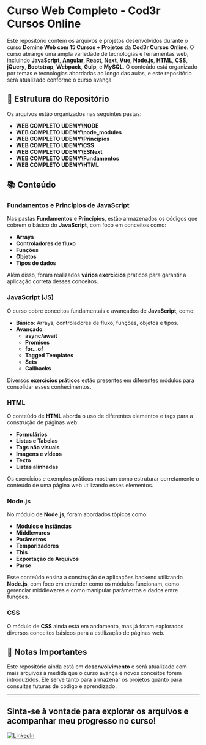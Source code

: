 # Curso Web Completo - Cod3r Cursos Online

Este repositório contém os arquivos e projetos desenvolvidos durante o curso **Domine Web com 15 Cursos + Projetos** da **Cod3r Cursos Online**. O curso abrange uma ampla variedade de tecnologias e ferramentas web, incluindo **JavaScript**, **Angular**, **React**, **Next**, **Vue**, **Node.js**, **HTML**, **CSS**, **jQuery**, **Bootstrap**, **Webpack**, **Gulp**, e **MySQL**. O conteúdo está organizado por temas e tecnologias abordadas ao longo das aulas, e este repositório será atualizado conforme o curso avança.

## 📂 Estrutura do Repositório

Os arquivos estão organizados nas seguintes pastas:

- **WEB COMPLETO UDEMY\NODE**
- **WEB COMPLETO UDEMY\node_modules**
- **WEB COMPLETO UDEMY\Principios**
- **WEB COMPLETO UDEMY\CSS**
- **WEB COMPLETO UDEMY\ESNext**
- **WEB COMPLETO UDEMY\Fundamentos**
- **WEB COMPLETO UDEMY\HTML**

## 📚 Conteúdo

### **Fundamentos e Princípios de JavaScript**

Nas pastas **Fundamentos** e **Princípios**, estão armazenados os códigos que cobrem o básico do **JavaScript**, com foco em conceitos como:

- **Arrays**
- **Controladores de fluxo**
- **Funções**
- **Objetos**
- **Tipos de dados**

Além disso, foram realizados **vários exercícios** práticos para garantir a aplicação correta desses conceitos.

### **JavaScript (JS)**

O curso cobre conceitos fundamentais e avançados de **JavaScript**, como:

- **Básico**: Arrays, controladores de fluxo, funções, objetos e tipos.
- **Avançado**:
  - **async/await**
  - **Promises**
  - **for...of**
  - **Tagged Templates**
  - **Sets**
  - **Callbacks**

Diversos **exercícios práticos** estão presentes em diferentes módulos para consolidar esses conhecimentos.

### **HTML**

O conteúdo de **HTML** aborda o uso de diferentes elementos e tags para a construção de páginas web:

- **Formulários**
- **Listas e Tabelas**
- **Tags não visuais**
- **Imagens e vídeos**
- **Texto**
- **Listas alinhadas**

Os exercícios e exemplos práticos mostram como estruturar corretamente o conteúdo de uma página web utilizando esses elementos.

### **Node.js**

No módulo de **Node.js**, foram abordados tópicos como:

- **Módulos e Instâncias**
- **Middlewares**
- **Parâmetros**
- **Temporizadores**
- **This**
- **Exportação de Arquivos**
- **Parse**

Esse conteúdo ensina a construção de aplicações backend utilizando **Node.js**, com foco em entender como os módulos funcionam, como gerenciar middlewares e como manipular parâmetros e dados entre funções.

### **CSS**

O módulo de **CSS** ainda está em andamento, mas já foram explorados diversos conceitos básicos para a estilização de páginas web.

## 📝 Notas Importantes

Este repositório ainda está em **desenvolvimento** e será atualizado com mais arquivos à medida que o curso avança e novos conceitos forem introduzidos. Ele serve tanto para armazenar os projetos quanto para consultas futuras de código e aprendizado.

---

Sinta-se à vontade para explorar os arquivos e acompanhar meu progresso no curso!
---

[![LinkedIn](https://img.shields.io/badge/-LinkedIn-blue?style=flat&logo=Linkedin&logoColor=white)](https://www.linkedin.com/in/devthalesoliveira/)

